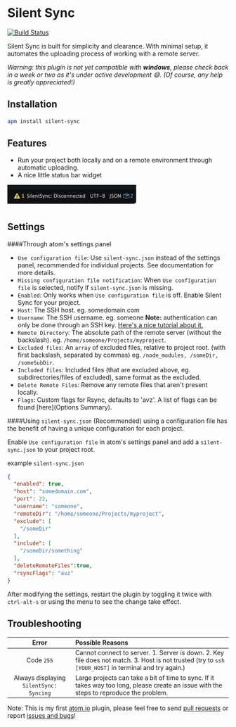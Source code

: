 # Silent Sync

[![Build Status](https://api.travis-ci.org/ben-z/Silent-Sync.svg?branch=master)](https://travis-ci.org/ben-z/Silent-Sync)

Silent Sync is built for simplicity and clearance. With minimal setup, it automates the uploading process of working with a remote server.

*Warning: this plugin is not yet compatible with **windows**, please check back in a week or two as it's under active development :smile:. (Of course, any help is greatly appreciated!)*

## Installation

```bash
apm install silent-sync
```

## Features

* Run your project both locally and on a remote environment through automatic uploading.
* A nice little status bar widget<br />
<img src="https://raw.githubusercontent.com/ben-z/Silent-Sync/master/Statusbar.gif" width="300px"/>

## Settings

####Through atom's settings panel
* `Use configuration file`: Use `silent-sync.json` instead of the settings panel, recommended for individual projects. See documentation for more details.
* `Missing configuration file notification`: When `Use configuration file` is selected, notify if `silent-sync.json` is missing.
* `Enabled`: Only works when `Use configuration file` is off. Enable Silent Sync for your project.
* `Host`: The SSH host. eg. somedomain.com
* `Username`: The SSH username. eg. someone **Note:** authentication can only be done through an SSH key. [Here's a nice tutorial about it.](https://www.digitalocean.com/community/tutorials/how-to-configure-ssh-key-based-authentication-on-a-linux-server)
* `Remote Directory`: The absolute path of the remote server (without the backslash). eg. `/home/someone/Projects/myproject`.
* `Excluded files`: An `array` of excluded files, relative to project root. (with first backslash, separated by commas) eg. `/node_modules, /someDir, /someSubDir`.
* `Included files`: Included files (that are excluded above, eg. subdirectories/files of excluded), same format as the excluded.
* `Delete Remote Files`: Remove any remote files that aren't present locally.
* `Flags`: Custom flags for Rsync, defaults to 'avz'. A list of flags can be found [here](Options Summary).

####Using `silent-sync.json` (Recommended)
using a configuration file has the benefit of having a unique configuration for each project.

Enable `Use configuration file` in atom's settings panel and add a `silent-sync.json` to your project root.

example `silent-sync.json`
```json
{
  "enabled": true,
  "host": "somedomain.com",
  "port": 22,
  "username": "someone",
  "remoteDir": "/home/someone/Projects/myproject",
  "exclude": [
    "/someDir"
  ],
  "include": [
    "/someDir/something"
  ],
  "deleteRemoteFiles":true,
  "rsyncFlags": "avz"
}

```

After modifying the settings, restart the plugin by toggling it twice with `ctrl-alt-s` or using the menu to see the change take effect.

## Troubleshooting

Error | Possible Reasons
:---------:|:--------------
Code `255` | Cannot connect to server. 1. Server is down. 2. Key file does not match. 3. Host is not trusted (try to `ssh [YOUR_HOST]` in terminal and try again.)
Always displaying `SilentSync: Syncing` | Large projects can take a bit of time to sync. If it takes way too long, please create an issue with the steps to reproduce the problem.

Note: This is my first [atom.io](https://atom.io/) plugin, please feel free to send [pull requests](https://github.com/ben-z/Silent-Sync/pulls) or report [issues and bugs](https://github.com/ben-z/Silent-Sync/issues)!
